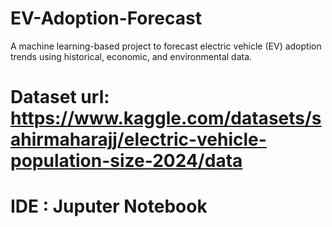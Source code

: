 # EV-Adoption-Forecast
A machine learning-based project to forecast electric vehicle (EV) adoption trends using historical, economic, and environmental data.
# Dataset url: **https://www.kaggle.com/datasets/sahirmaharajj/electric-vehicle-population-size-2024/data**
# IDE : **Juputer Notebook**
